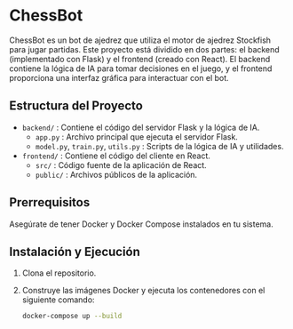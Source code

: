 # ChessBot

ChessBot es un bot de ajedrez que utiliza el motor de ajedrez Stockfish para jugar partidas. Este proyecto está dividido en dos partes: el backend (implementado con Flask) y el frontend (creado con React). El backend contiene la lógica de IA para tomar decisiones en el juego, y el frontend proporciona una interfaz gráfica para interactuar con el bot.

## Estructura del Proyecto

- `backend/` : Contiene el código del servidor Flask y la lógica de IA.
  - `app.py` : Archivo principal que ejecuta el servidor Flask.
  - `model.py`, `train.py`, `utils.py` : Scripts de la lógica de IA y utilidades.
- `frontend/` : Contiene el código del cliente en React.
  - `src/` : Código fuente de la aplicación de React.
  - `public/` : Archivos públicos de la aplicación.

## Prerrequisitos

Asegúrate de tener Docker y Docker Compose instalados en tu sistema.

## Instalación y Ejecución

1. Clona el repositorio.
2. Construye las imágenes Docker y ejecuta los contenedores con el siguiente comando:

   ```bash
   docker-compose up --build
